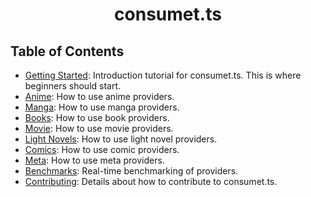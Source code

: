 <h1 align="center">consumet.ts</h1>
<h2> Table of Contents </h2>

- [Getting Started](./guides/getting-started.md): Introduction tutorial for consumet.ts. This is where beginners should start.
- [Anime](./guides/anime.md): How to use anime providers.
- [Manga](./guides/manga.md): How to use manga providers.
- [Books](./guides/books.md): How to use book providers.
- [Movie](./guides/movies.md): How to use movie providers.
- [Light Novels](./guides/light-novels.md): How to use light novel providers.
- [Comics](./guides/comics.md): How to use comic providers.
- [Meta](./guides/meta.md): How to use meta providers.
- [Benchmarks](https://github.com/consumet/providers-status#readme): Real-time benchmarking of providers.
- [Contributing](./guides/contributing.md): Details about how to contribute to consumet.ts.

